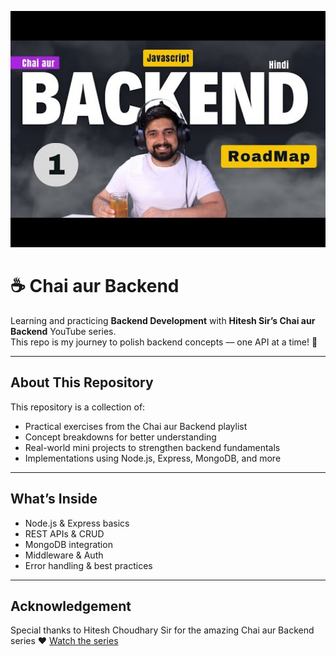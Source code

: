 <p align="center">
  <img src="assets/backend.jpg" alt="Chai Aur Backend Banneer" width="800">
</p>

# ☕ Chai aur Backend

Learning and practicing **Backend Development** with **Hitesh Sir’s Chai aur Backend** YouTube series.  
This repo is my journey to polish backend concepts — one API at a time! 🚀

---

##  About This Repository
This repository is a collection of:
-  Practical exercises from the Chai aur Backend playlist  
-  Concept breakdowns for better understanding  
-  Real-world mini projects to strengthen backend fundamentals  
-  Implementations using Node.js, Express, MongoDB, and more

---

## What’s Inside
- Node.js & Express basics  
- REST APIs & CRUD  
- MongoDB integration  
- Middleware & Auth  
- Error handling & best practices  

---

## Acknowledgement

Special thanks to Hitesh Choudhary Sir for the amazing Chai aur Backend series ❤️
[Watch the series](https://www.youtube.com/playlist?list=PLu71SKxNbfoBGh_8p_NS-ZAh6v7HhYqHW)
